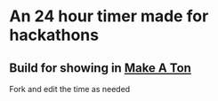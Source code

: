 # An 24 hour timer made for hackathons
## Build for showing in [Make A Ton](https://makeaton.in/)

Fork and edit the time as needed
